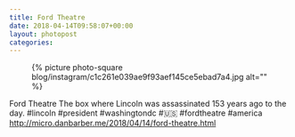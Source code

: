 ```yaml
---
title: Ford Theatre
date: 2018-04-14T09:58:07+00:00
layout: photopost
categories:
---
```


<figure class="photo photo--square">
  {% picture photo-square blog/instagram/c1c261e039ae9f93aef145ce5ebad7a4.jpg alt="" %}
</figure>

Ford Theatre
The box where Lincoln was assassinated 153 years ago to the day.
#lincoln #president #washingtondc #🇺🇸 #fordtheatre #america
http://micro.danbarber.me/2018/04/14/ford-theatre.html
